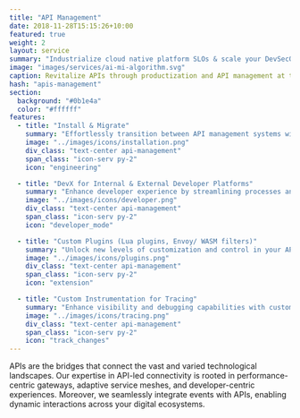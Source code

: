 ```yaml
---
title: "API Management"
date: 2018-11-28T15:15:26+10:00
featured: true
weight: 2
layout: service
summary: "Industrialize cloud native platform SLOs & scale your DevSecOps in an SRE model."
image: "images/services/ai-mi-algorithm.svg"
caption: Revitalize APIs through productization and API management at the core
hash: "apis-management"
section:
  background: "#0b1e4a"
  color: "#ffffff"
features:
  - title: "Install & Migrate"
    summary: "Effortlessly transition between API management systems with our installation and migration services, ensuring stability and performance continuity."
    image: "../images/icons/installation.png"
    div_class: "text-center api-management"
    span_class: "icon-serv py-2"
    icon: "engineering"

  - title: "DevX for Internal & External Developer Platforms"
    summary: "Enhance developer experience by streamlining processes and tools, fostering an environment conducive to productivity and innovation in internal and external platforms."
    image: "../images/icons/developer.png"
    div_class: "text-center api-management"
    span_class: "icon-serv py-2"
    icon: "developer_mode"

  - title: "Custom Plugins (Lua plugins, Envoy/ WASM filters)"
    summary: "Unlock new levels of customization and control in your API management through the integration of custom plugins such as Lua plugins and Envoy/WASM filters."
    image: "../images/icons/plugins.png"
    div_class: "text-center api-management"
    span_class: "icon-serv py-2"
    icon: "extension"

  - title: "Custom Instrumentation for Tracing"
    summary: "Enhance visibility and debugging capabilities with custom instrumentation, enabling refined tracing methodologies for improved operational insight."
    image: "../images/icons/tracing.png"
    div_class: "text-center api-management"
    span_class: "icon-serv py-2"
    icon: "track_changes"
---
```


APIs are the bridges that connect the vast and varied technological landscapes. Our expertise in API-led connectivity is rooted in performance-centric gateways, adaptive service meshes, and developer-centric experiences. Moreover, we seamlessly integrate events with APIs, enabling dynamic interactions across your digital ecosystems.
